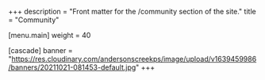 +++
description = "Front matter for the /community section of the site."
title = "Community"

[menu.main]
weight = 40

[cascade]
banner = "https://res.cloudinary.com/andersonscreekps/image/upload/v1639459986/banners/20211021-081453-default.jpg"
+++

